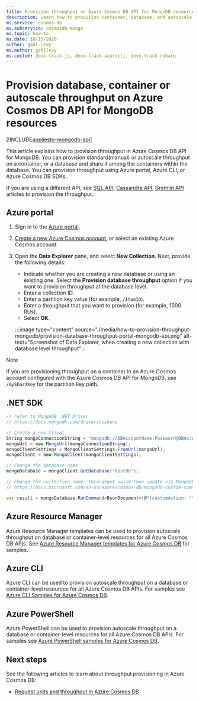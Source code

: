 ```yaml
---
title: Provision throughput on Azure Cosmos DB API for MongoDB resources
description: Learn how to provision container, database, and autoscale throughput in Azure Cosmos DB API for MongoDB resources. You will use Azure portal, CLI, PowerShell and various other SDKs. 
ms.service: cosmos-db
ms.subservice: cosmosdb-mongo
ms.topic: how-to
ms.date: 10/15/2020
author: gahl-levy
ms.author: gahllevy
ms.custom: devx-track-js, devx-track-azurecli, devx-track-csharp
---
```


# Provision database, container or autoscale throughput on Azure Cosmos DB API for MongoDB resources
[!INCLUDE[appliesto-mongodb-api](../includes/appliesto-mongodb-api.md)]

This article explains how to provision throughput in Azure Cosmos DB API for MongoDB. You can provision standard(manual) or autoscale throughput on a container, or a database and share it among the containers within the database. You can provision throughput using Azure portal, Azure CLI, or Azure Cosmos DB SDKs.

If you are using a different API, see [SQL API](how-to-provision-container-throughput.md), [Cassandra API](cassandra/how-to-provision-throughput-cassandra.md), [Gremlin API](how-to-provision-throughput-gremlin.md) articles to provision the throughput.

## <a id="portal-mongodb"></a> Azure portal

1. Sign in to the [Azure portal](https://portal.azure.com/).

1. [Create a new Azure Cosmos account](create-mongodb-dotnet.md#create-a-database-account), or select an existing Azure Cosmos account.

1. Open the **Data Explorer** pane, and select **New Collection**. Next, provide the following details:

   * Indicate whether you are creating a new database or using an existing one. Select the **Provision database throughput** option if you want to provision throughput at the database level.
   * Enter a collection ID.
   * Enter a partition key value (for example, `/ItemID`).
   * Enter a throughput that you want to provision (for example, 1000 RUs).
   * Select **OK**.

    :::image type="content" source="./media/how-to-provision-throughput-mongodb/provision-database-throughput-portal-mongodb-api.png" alt-text="Screenshot of Data Explorer, when creating a new collection with database level throughput":::

> [!Note]
> If you are provisioning throughput on a container in an Azure Cosmos account configured with the Azure Cosmos DB API for MongoDB, use `/myShardKey` for the partition key path.

## <a id="dotnet-mongodb"></a> .NET SDK

```csharp
// refer to MongoDB .NET Driver
// https://docs.mongodb.com/drivers/csharp

// Create a new Client
String mongoConnectionString = "mongodb://DBAccountName:Password@DBAccountName.documents.azure.com:10255/?ssl=true&replicaSet=globaldb";
mongoUrl = new MongoUrl(mongoConnectionString);
mongoClientSettings = MongoClientSettings.FromUrl(mongoUrl);
mongoClient = new MongoClient(mongoClientSettings);

// Change the database name
mongoDatabase = mongoClient.GetDatabase("testdb");

// Change the collection name, throughput value then update via MongoDB extension commands
// https://docs.microsoft.com/en-us/azure/cosmos-db/mongodb-custom-commands#update-collection

var result = mongoDatabase.RunCommand<BsonDocument>(@"{customAction: ""UpdateCollection"", collection: ""testcollection"", offerThroughput: 400}");
```

## Azure Resource Manager

Azure Resource Manager templates can be used to provision autoscale throughput on database or container-level resources for all Azure Cosmos DB APIs. See [Azure Resource Manager templates for Azure Cosmos DB](templates-samples-mongodb.md) for samples.

## Azure CLI

Azure CLI can be used to provision autoscale throughput on a database or container-level resources for all Azure Cosmos DB APIs. For samples see [Azure CLI Samples for Azure Cosmos DB](cli-samples-mongodb.md).

## Azure PowerShell

Azure PowerShell can be used to provision autoscale throughput on a database or container-level resources for all Azure Cosmos DB APIs. For samples see [Azure PowerShell samples for Azure Cosmos DB](powershell-samples-mongodb.md).

## Next steps

See the following articles to learn about throughput provisioning in Azure Cosmos DB:

* [Request units and throughput in Azure Cosmos DB](request-units.md)